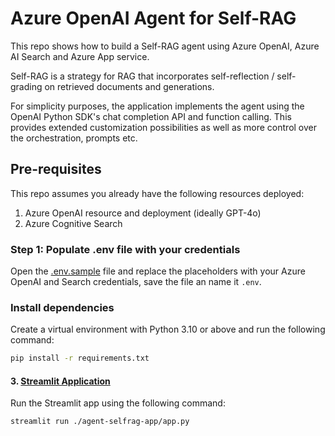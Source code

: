 # Azure OpenAI Agent for Self-RAG

This repo shows how to build a Self-RAG agent using Azure OpenAI, Azure AI Search and Azure App service.

Self-RAG is a strategy for RAG that incorporates self-reflection / self-grading on retrieved documents and generations.

For simplicity purposes, the application implements the agent using the OpenAI Python SDK's chat completion API and function calling. This provides extended customization possibilities as well as more control over the orchestration, prompts etc.

## Pre-requisites
This repo assumes you already have the following resources deployed:
1. Azure OpenAI resource and deployment (ideally GPT-4o)
2. Azure Cognitive Search

### Step 1: Populate .env file with your credentials

Open the [.env.sample](./.env.sample) file and replace the placeholders with your Azure OpenAI and Search credentials, save the file an name it `.env`.

### Install dependencies
Create a virtual environment with Python 3.10 or above and run the following command:
```bash
pip install -r requirements.txt
```

#### 3. [Streamlit Application](./agent-selfrag-app/)

Run the Streamlit app using the following command:

```bash
streamlit run ./agent-selfrag-app/app.py
```
